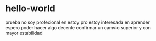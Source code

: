 # hello-world
prueba
no soy profecional en estoy pro estoy  interesada en aprender
espero poder hacer algo decente 
confirmar un camvio superior y con mayor estabilidad

